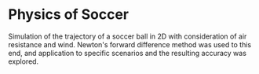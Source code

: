 # Physics of Soccer

Simulation of the trajectory of a soccer ball in 2D with consideration of air resistance and wind. Newton's forward difference method was used to this end, and application to specific scenarios and the resulting accuracy was explored. 
